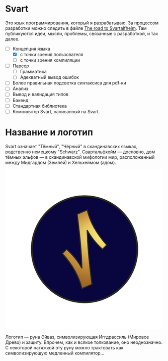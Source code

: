 # Svart

Это язык программирования, который я разрабатываю. За процессом разработки можно следить в файле [The road to Svartalfheim](<The road to Svartalfheim.pdf>). Там публикуются идеи, мысли, проблемы, связанные с разработкой, и так далее. 

- [ ] Концепция языка 
    - [X] с точки зрения пользователя
    - [ ] с точки зрения компиляции
- [ ] Парсер
    - [ ] Грамматика
    - [ ] Адекватный вывод ошибок
- [ ] Более правильная подсветка синтаксиса для pdf-ки
- [ ] Анализ
- [ ] Вывод и валидация типов
- [ ] Бэкенд
- [ ] Стандартная библиотека
- [ ] Компилятор Svart, написанный на Svart.

# Название и логотип

Svart означает "Тёмный", "Чёрный" в скандинавских языках, родственно немецкому "Schwarz". Свартальфхейм &mdash; дословно, дом тёмных эльфов &mdash; в скандинавской мифологии мир, расположенный между Мидгардом (Землёй) и Хельхеймом (адом). 

![ᛇ](logo.png)

Логотип &mdash; руна Эйваз, символизирующая Иггдрассиль (Мировое Древо) и защиту. Впрочем, как и всякое толкование, оно неоднозначно. С некоторой натяжкой эту руну можно трактовать как символизирующую медленный компилятор...
